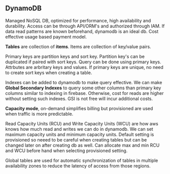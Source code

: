 ## DynamoDB
Managed NoSQL DB, optimized for performance, high availability and durability. Access can be through API/ORM's and authorized through IAM. If data read patterns are known beforehand, dynamodb is an ideal db. Cost effective usage based payment model.

**Tables** are collection of **items**. Items are collection of key/value pairs.

Primary keys are partition keys and sort key. Partition key's can be duplicated if paired with sort keys. Query can be done using primary keys. Attrbutes are arbritary keys and values. If primary keys are unique, no need to create sort keys when creating a table.

Indexes can be added to dynamodb to make query effective. We can make **Global Secondary Indexes** to query some other columns than primary key columns similar to indexing in firebase. Otherwise, cost for reads are higher without setting such indexes. GSI is not free will incur additional costs.

**Capacity mode**, on-demand simplifies billing but provisioned are used when traffic is more predictable. 

Read Capacity Units (RCU) and Write Capacity Units (WCU) are how aws knows how much read and writes we can do in dynamodb. We can set maximum capacity units and minimum capacity units. Default setting is provisioned so neeed to be careful when creating tables but can be changed later on after creating db as well. Can allocate max and min RCU and WCU before hand when selecting provisioned setting. 

Global tables are used for automatic synchronization of tables in multiple availability zones to reduce the latency of access from those regions. 